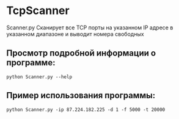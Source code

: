 # TcpScanner

Scanner.py Сканирует все TCP порты на указанном IP адресе в указанном диапазоне и выводит номера свободных

## Просмотр подробной информации о программе:
```python Scanner.py --help```

## Пример использования программы:
```python Scanner.py -ip 87.224.182.225 -d 1 -f 5000 -t 20000```
